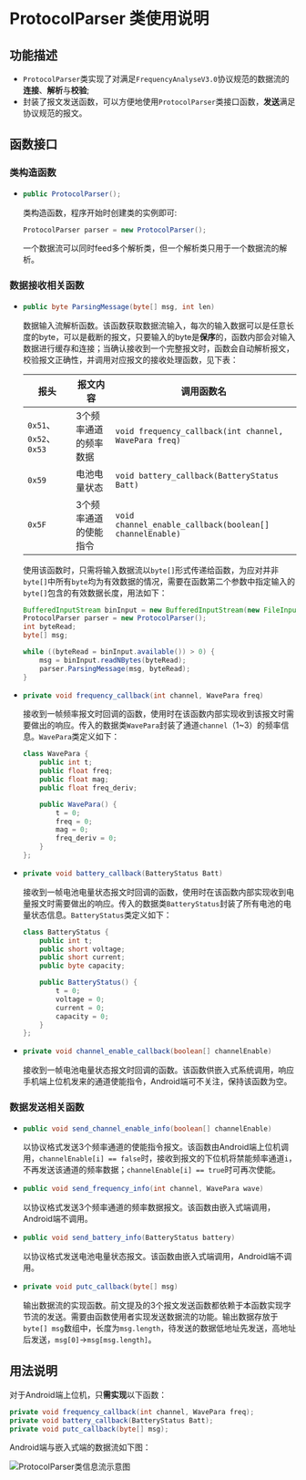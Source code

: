 # ProtocolParser 类使用说明

## 功能描述

- `ProtocolParser`类实现了对满足`FrequencyAnalyseV3.0`协议规范的数据流的**连接**、**解析**与**校验**;
- 封装了报文发送函数，可以方便地使用`ProtocolParser`类接口函数，**发送**满足协议规范的报文。

## 函数接口

### 类构造函数

- ```java
  public ProtocolParser();
  ```
  类构造函数，程序开始时创建类的实例即可:
  
  ```java
  ProtocolParser parser = new ProtocolParser();
  ```
  
  一个数据流可以同时feed多个解析类，但一个解析类只用于一个数据流的解析。
  
### 数据接收相关函数

- ```java
  public byte ParsingMessage(byte[] msg, int len) 
  ```
  数据输入流解析函数。该函数获取数据流输入，每次的输入数据可以是任意长度的byte，可以是截断的报文，只要输入的byte是**保序**的，函数内部会对输入数据进行缓存和连接；当确认接收到一个完整报文时，函数会自动解析报文，校验报文正确性，并调用对应报文的接收处理函数，见下表：
  
  | 报头                   | 报文内容              | 调用函数名                                              |
  | ---------------------- | --------------------- | ------------------------------------------------------- |
  | `0x51`、`0x52`、`0x53` | 3个频率通道的频率数据 | `void frequency_callback(int channel, WavePara freq)`   |
  | `0x59`                 | 电池电量状态          | `void battery_callback(BatteryStatus Batt)`             |
  | `0x5F`                 | 3个频率通道的使能指令 | `void channel_enable_callback(boolean[] channelEnable)` |
  使用该函数时，只需将输入数据流以`byte[]`形式传递给函数，为应对并非`byte[]`中所有`byte`均为有效数据的情况，需要在函数第二个参数中指定输入的`byte[]`包含的有效数据长度，用法如下：
  
  ```java
  BufferedInputStream binInput = new BufferedInputStream(new FileInputStream("Data.dat"));
  ProtocolParser parser = new ProtocolParser();
  int byteRead;
  byte[] msg;
  
  while ((byteRead = binInput.available()) > 0) {
      msg = binInput.readNBytes(byteRead);
      parser.ParsingMessage(msg, byteRead);
  }
  ```
  
- ```java
  private void frequency_callback(int channel, WavePara freq)
  ```
  接收到一帧频率报文时回调的函数，使用时在该函数内部实现收到该报文时需要做出的响应。传入的数据类`WavePara`封装了通道`channel`（1~3）的频率信息。`WavePara`类定义如下：
  
  ```java
  class WavePara {
      public int t;
      public float freq;
      public float mag;
      public float freq_deriv;
  
      public WavePara() {
          t = 0;
          freq = 0;
          mag = 0;
          freq_deriv = 0;
      }
  };
  ```
  
- ```java
  private void battery_callback(BatteryStatus Batt)
  ```
  接收到一帧电池电量状态报文时回调的函数，使用时在该函数内部实现收到电量报文时需要做出的响应。传入的数据类`BatteryStatus`封装了所有电池的电量状态信息。`BatteryStatus`类定义如下：
  
  ```java
  class BatteryStatus {
      public int t;
      public short voltage;
      public short current;
      public byte capacity;
  
      public BatteryStatus() {
          t = 0;
          voltage = 0;
          current = 0;
          capacity = 0;
      }
  };
  ```
  
- ```java
  private void channel_enable_callback(boolean[] channelEnable)
  ```
  接收到一帧电池电量状态报文时回调的函数。该函数供嵌入式系统调用，响应手机端上位机发来的通道使能指令，Android端可不关注，保持该函数为空。
  
### 数据发送相关函数
- ```java
  public void send_channel_enable_info(boolean[] channelEnable) 
  ```
  以协议格式发送3个频率通道的使能指令报文。该函数由Android端上位机调用，`channelEnable[i] == false`时，接收到报文的下位机将禁能频率通道`i`，不再发送该通道的频率数据；`channelEnable[i] == true`时可再次使能。

- ```java
  public void send_frequency_info(int channel, WavePara wave)
  ```
  以协议格式发送3个频率通道的频率数据报文。该函数由嵌入式端调用，Android端不调用。
  
- ```java
  public void send_battery_info(BatteryStatus battery)
  ```
  以协议格式发送电池电量状态报文。该函数由嵌入式端调用，Android端不调用。
  
- ```java
  private void putc_callback(byte[] msg)
  ```
  输出数据流的实现函数。前文提及的3个报文发送函数都依赖于本函数实现字节流的发送。需要由函数使用者实现发送数据流的功能。输出数据存放于`byte[] msg`数组中，长度为`msg.length`，待发送的数据低地址先发送，高地址后发送，`msg[0]`->`msg[msg.length]`。

## 用法说明

对于Android端上位机，只**需实现**以下函数：

```java
private void frequency_callback(int channel, WavePara freq);
private void battery_callback(BatteryStatus Batt);
private void putc_callback(byte[] msg);
```

Android端与嵌入式端的数据流如下图：

![ProtocolParser类信息流示意图](..\Docs\ProtocolParser类信息流示意图.png)

